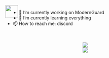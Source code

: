 <img height="40" align="left" src="https://skillicons.dev/icons?i=java,kotlin,idea&theme=dark"/>

- 🔭 I’m currently working on ModernGuard
- 🌱 I’m currently learning everything
- 📫 How to reach me: discord

<br>
<p align="center">
  <picture>
    <img src="https://github-readme-stats-ten-psi-28.vercel.app/api?username=siroo2137&hide_progress=false&layout=compact&hide=glsl,batchfile&hide_title=true&show_icons=true&hide_border=true&border_radius=15&theme=omni"/>
  </picture>

  <br>
  <picture>
    <img src="https://github-readme-stats-ten-psi-28.vercel.app/api/top-langs?username=siroo2137&hide_progress=false&layout=compact&hide=glsl,batchfile&hide_title=true&show_icons=true&hide_border=true&border_radius=15&theme=omni"/>
  </picture>
</p>

